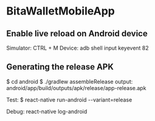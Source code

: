 # BitaWalletMobileApp

## Enable live reload on Android device

Simulator: CTRL + M
Device: adb shell input keyevent 82

## Generating the release APK

$ cd android
$ ./gradlew assembleRelease
output: android/app/build/outputs/apk/release/app-release.apk

Test:
\$ react-native run-android --variant=release

Debug:
react-native log-android
